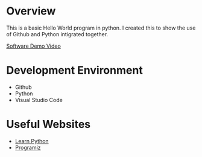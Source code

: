 # Overview
 This is a basic Hello World program in python. I created this to show the use of Github and Python intigrated together.

[Software Demo Video](http://youtube.link.goes.here)

# Development Environment

* Github
* Python 
* Visual Studio Code

# Useful Websites

* [Learn Python](https://www.learnpython.org/en/Hello%2C_World%21)
* [Programiz](https://www.programiz.com/python-programming/examples/hello-world)
